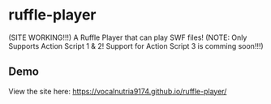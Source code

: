 # ruffle-player
(SITE WORKING!!!) A Ruffle Player that can play SWF files! (NOTE: Only Supports Action Script 1 &amp; 2! Support for Action Script 3 is comming soon!!!)

## Demo
View the site here:
https://vocalnutria9174.github.io/ruffle-player/
##
